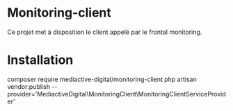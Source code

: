 # Monitoring-client


Ce projet met à disposition le client appelé par le frontal monitoring.



# Installation

composer require mediactive-digital/monitoring-client
php artisan vendor:publish --provider='MediactiveDigital\MonitoringClient\MonitoringClientServiceProvider'